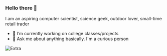 ### Hello there 👋

I am an aspiring computer scientist, science geek, outdoor lover, small-time retail trader

<!--
**fahmirafie/fahmirafie** is a ✨ _special_ ✨ repository because its `README.md` (this file) appears on your GitHub profile.

Here are some ideas to get you started:

- 🔭 I’m currently working on ...
- 🌱 I’m currently learning ...
- 👯 I’m looking to collaborate on ...
- 🤔 I’m looking for help with ...
- 💬 Ask me about ...
- 📫 How to reach me: ...
- 😄 Pronouns: ...
- ⚡ Fun fact: ...
-->

- 🔭 I’m currently working on college classes/projects
- 💬 Ask me about anything basically. I'm a curious person 

![Extra](https://github.com/fahmirafie/fahmirafie/blob/main/rickroll.gif?raw=true)
